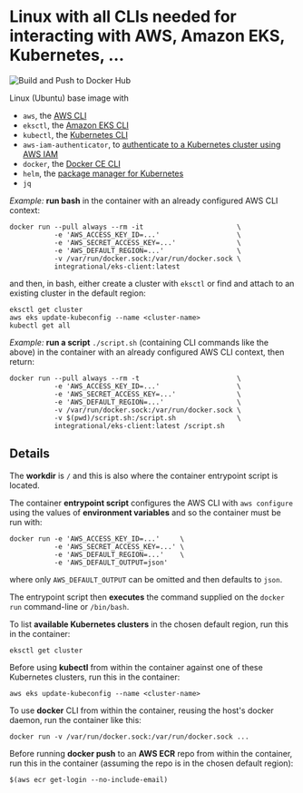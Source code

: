 # Linux with all CLIs needed for interacting with AWS, Amazon EKS, Kubernetes, ...

![Build and Push to Docker Hub](https://github.com/integrational/always-latest-docker-images/actions/workflows/build-tag-push-to-dockerhub.yml/badge.svg)

Linux (Ubuntu) base image with

- `aws`, the [AWS CLI](https://docs.aws.amazon.com/cli/latest/userguide/cli-chap-install.html)
- `eksctl`, the [Amazon EKS CLI](https://docs.aws.amazon.com/eks/latest/userguide/getting-started-eksctl.html)
- `kubectl`, the [Kubernetes CLI](https://kubernetes.io/docs/tasks/tools/install-kubectl/)
- `aws-iam-authenticator`, to [authenticate to a Kubernetes cluster using AWS IAM](https://github.com/kubernetes-sigs/aws-iam-authenticator)
- `docker`, the [Docker CE CLI](https://docs.docker.com/install/linux/docker-ce/ubuntu/)
- `helm`, the [package manager for Kubernetes](https://helm.sh/)
- `jq`

*Example:* **run bash** in the container with an already configured AWS CLI context:
```
docker run --pull always --rm -it                       \
           -e 'AWS_ACCESS_KEY_ID=...'                   \
           -e 'AWS_SECRET_ACCESS_KEY=...'               \
           -e 'AWS_DEFAULT_REGION=...'                  \
           -v /var/run/docker.sock:/var/run/docker.sock \
           integrational/eks-client:latest
```

and then, in bash, either create a cluster with `eksctl` or find and attach to an existing cluster in the default region:
```
eksctl get cluster
aws eks update-kubeconfig --name <cluster-name>
kubectl get all
```

*Example:* **run a script** `./script.sh` (containing CLI commands like the above) in the container with an already configured AWS CLI context, then return:
```
docker run --pull always --rm -t                        \
           -e 'AWS_ACCESS_KEY_ID=...'                   \
           -e 'AWS_SECRET_ACCESS_KEY=...'               \
           -e 'AWS_DEFAULT_REGION=...'                  \
           -v /var/run/docker.sock:/var/run/docker.sock \
           -v $(pwd)/script.sh:/script.sh               \
           integrational/eks-client:latest /script.sh
```

## Details

The **workdir** is `/` and this is also where the container entrypoint script is located.

The container **entrypoint script** configures the AWS CLI with `aws configure` using the values of **environment variables** and so the container must be run with:
```
docker run -e 'AWS_ACCESS_KEY_ID=...'     \
           -e 'AWS_SECRET_ACCESS_KEY=...' \
           -e 'AWS_DEFAULT_REGION=...'    \
           -e 'AWS_DEFAULT_OUTPUT=json'
```
where only `AWS_DEFAULT_OUTPUT` can be omitted and then defaults to `json`.

The entrypoint script then **executes** the command supplied on the `docker run` command-line or `/bin/bash`.

To list **available Kubernetes clusters** in the chosen default region, run this in the container:
```
eksctl get cluster
```

Before using **kubectl** from within the container against one of these Kubernetes clusters, run this in the container:
```
aws eks update-kubeconfig --name <cluster-name>
```

To use **docker** CLI from within the container, reusing the host's docker daemon, run the container like this:
```
docker run -v /var/run/docker.sock:/var/run/docker.sock ...
```

Before running **docker push** to an **AWS ECR** repo from within the container, run this in the container (assuming the repo is in the chosen default region):
```
$(aws ecr get-login --no-include-email)
```
